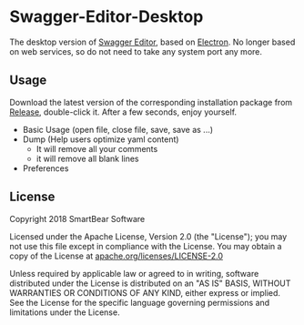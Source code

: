 # Swagger-Editor-Desktop

The desktop version of [Swagger Editor](https://github.com/swagger-api/swagger-editor), based on [Electron](https://github.com/electron/electron).
No longer based on web services, so do not need to take any system port any more.

## Usage

Download the latest version of the corresponding installation package from [Release](https://github.com/muhonglong/swagger-editor-desktop/releases), double-click it. After a few seconds, enjoy yourself.

+ Basic Usage (open file, close file, save, save as ...)
+ Dump (Help users optimize yaml content)
  - It will remove all your comments
  - it will remove all blank lines
+ Preferences

## License

Copyright 2018 SmartBear Software

Licensed under the Apache License, Version 2.0 (the "License");
you may not use this file except in compliance with the License.
You may obtain a copy of the License at [apache.org/licenses/LICENSE-2.0](http://www.apache.org/licenses/LICENSE-2.0)

Unless required by applicable law or agreed to in writing, software
distributed under the License is distributed on an "AS IS" BASIS,
WITHOUT WARRANTIES OR CONDITIONS OF ANY KIND, either express or implied.
See the License for the specific language governing permissions and
limitations under the License.